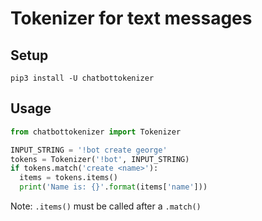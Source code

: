# Tokenizer for text messages

## Setup

`pip3 install -U chatbottokenizer`

## Usage

```py
from chatbottokenizer import Tokenizer

INPUT_STRING = '!bot create george'
tokens = Tokenizer('!bot', INPUT_STRING)
if tokens.match('create <name>'):
  items = tokens.items()
  print('Name is: {}'.format(items['name']))
```

Note: `.items()` must be called after a `.match()`
